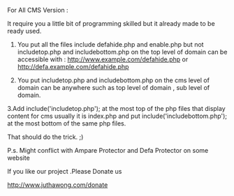 For All CMS Version :

It require you a little bit of programming skilled but it already made to be ready used.

1. You put all the files include defahide.php and enable.php but not includetop.php and includebottom.php on the top level of domain can be accessible with : http://www.example.com/defahide.php or http://defa.example.com/defahide.php

2. You put includetop.php and includebottom.php on the cms level of domain can be anywhere such as top level of domain , sub level of domain.

3.Add include('includetop.php'); at the most top of the php files that display content for cms usually it is index.php and put include('includebottom.php'); at the most bottom of the same php files.

That should do the trick. ;)

P.s. Might conflict with Ampare Protector and Defa Protector on some website

If you like our project .Please Donate us 

http://www.juthawong.com/donate
